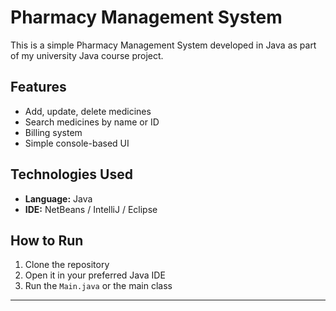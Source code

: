 # Pharmacy Management System

This is a simple Pharmacy Management System developed in Java as part of my university Java course project.

## Features
- Add, update, delete medicines
- Search medicines by name or ID
- Billing system
- Simple console-based UI

## Technologies Used
- **Language:** Java
- **IDE:** NetBeans / IntelliJ / Eclipse

## How to Run
1. Clone the repository
2. Open it in your preferred Java IDE
3. Run the `Main.java` or the main class

---
